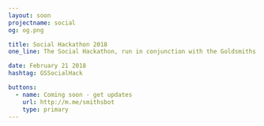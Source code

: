 ```yaml
---
layout: soon
projectname: social
og: og.png

title: Social Hackathon 2018
one_line: The Social Hackathon, run in conjunction with the Goldsmiths Careers Service and Lewisham Local, will explore various volunteering themes in the hope of creating new and impactful projects.

date: February 21 2018
hashtag: GSSocialHack

buttons:
  - name: Coming soon - get updates
    url: http://m.me/smithsbot
    type: primary
---
```

